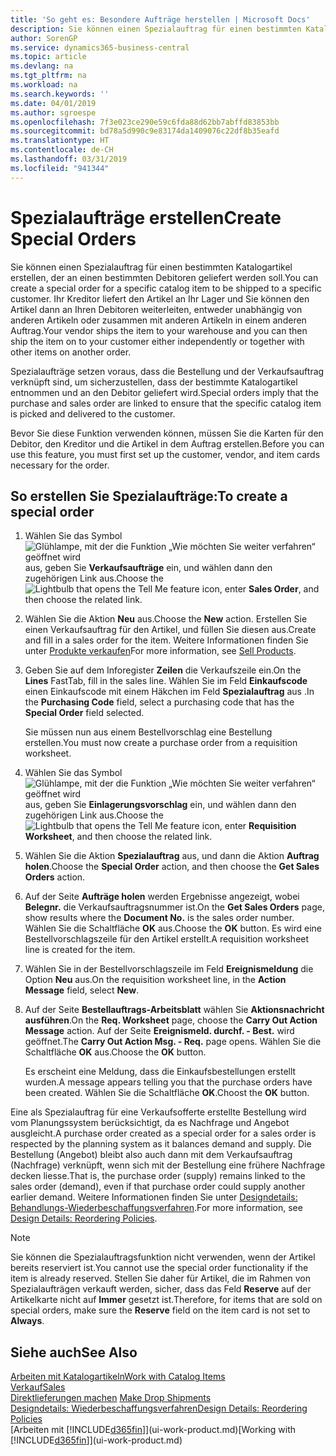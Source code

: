 ```yaml
---
title: 'So geht es: Besondere Aufträge herstellen | Microsoft Docs'
description: Sie können einen Spezialauftrag für einen bestimmten Katalogartikel erstellen, der an einen bestimmten Debitoren geliefert werden soll. Ihr Kreditor liefert den Artikel an Ihr Lager und Sie können den Artikel dann an Ihren Debitoren weiterleiten, entweder unabhängig von anderen Artikeln oder zusammen mit anderen Artikeln in einem anderen Auftrag.
author: SorenGP
ms.service: dynamics365-business-central
ms.topic: article
ms.devlang: na
ms.tgt_pltfrm: na
ms.workload: na
ms.search.keywords: ''
ms.date: 04/01/2019
ms.author: sgroespe
ms.openlocfilehash: 7f3e023ce290e59c6fda88d62bb7abffd83853bb
ms.sourcegitcommit: bd78a5d990c9e83174da1409076c22df8b35eafd
ms.translationtype: HT
ms.contentlocale: de-CH
ms.lasthandoff: 03/31/2019
ms.locfileid: "941344"
---
```

# <a name="create-special-orders"></a><span data-ttu-id="165f7-104">Spezialaufträge erstellen</span><span class="sxs-lookup"><span data-stu-id="165f7-104">Create Special Orders</span></span>
<span data-ttu-id="165f7-105">Sie können einen Spezialauftrag für einen bestimmten Katalogartikel erstellen, der an einen bestimmten Debitoren geliefert werden soll.</span><span class="sxs-lookup"><span data-stu-id="165f7-105">You can create a special order for a specific catalog item to be shipped to a specific customer.</span></span> <span data-ttu-id="165f7-106">Ihr Kreditor liefert den Artikel an Ihr Lager und Sie können den Artikel dann an Ihren Debitoren weiterleiten, entweder unabhängig von anderen Artikeln oder zusammen mit anderen Artikeln in einem anderen Auftrag.</span><span class="sxs-lookup"><span data-stu-id="165f7-106">Your vendor ships the item to your warehouse and you can then ship the item on to your customer either independently or together with other items on another order.</span></span>  

<span data-ttu-id="165f7-107">Spezialaufträge setzen voraus, dass die Bestellung und der Verkaufsauftrag verknüpft sind, um sicherzustellen, dass der bestimmte Katalogartikel entnommen und an den Debitor geliefert wird.</span><span class="sxs-lookup"><span data-stu-id="165f7-107">Special orders imply that the purchase and sales order are linked to ensure that the specific catalog item is picked and delivered to the customer.</span></span>  

<span data-ttu-id="165f7-108">Bevor Sie diese Funktion verwenden können, müssen Sie die Karten für den Debitor, den Kreditor und die Artikel in dem Auftrag erstellen.</span><span class="sxs-lookup"><span data-stu-id="165f7-108">Before you can use this feature, you must first set up the customer, vendor, and item cards necessary for the order.</span></span>  

## <a name="to-create-a-special-order"></a><span data-ttu-id="165f7-109">So erstellen Sie Spezialaufträge:</span><span class="sxs-lookup"><span data-stu-id="165f7-109">To create a special order</span></span>  
1.  <span data-ttu-id="165f7-110">Wählen Sie das Symbol ![Glühlampe, mit der die Funktion „Wie möchten Sie weiter verfahren“ geöffnet wird](media/ui-search/search_small.png "Wie möchten Sie weiter verfahren?") aus, geben Sie **Verkaufsaufträge** ein, und wählen dann den zugehörigen Link aus.</span><span class="sxs-lookup"><span data-stu-id="165f7-110">Choose the ![Lightbulb that opens the Tell Me feature](media/ui-search/search_small.png "Tell me what you want to do") icon, enter **Sales Order**, and then choose the related link.</span></span>  
2. <span data-ttu-id="165f7-111">Wählen Sie die Aktion **Neu** aus.</span><span class="sxs-lookup"><span data-stu-id="165f7-111">Choose the **New** action.</span></span> <span data-ttu-id="165f7-112">Erstellen Sie einen  Verkaufsauftrag für den Artikel, und füllen Sie diesen aus.</span><span class="sxs-lookup"><span data-stu-id="165f7-112">Create and fill in a  sales order for the item.</span></span> <span data-ttu-id="165f7-113">Weitere Informationen finden Sie unter [Produkte verkaufen](sales-how-sell-products.md)</span><span class="sxs-lookup"><span data-stu-id="165f7-113">For more information, see [Sell Products](sales-how-sell-products.md).</span></span>
3.  <span data-ttu-id="165f7-114">Geben Sie auf dem Inforegister **Zeilen** die Verkaufszeile ein.</span><span class="sxs-lookup"><span data-stu-id="165f7-114">On the **Lines** FastTab, fill in the sales line.</span></span> <span data-ttu-id="165f7-115">Wählen Sie im Feld **Einkaufscode** einen Einkaufscode mit einem Häkchen im Feld **Spezialauftrag** aus .</span><span class="sxs-lookup"><span data-stu-id="165f7-115">In the **Purchasing Code** field, select a purchasing code that has the **Special Order** field selected.</span></span>

    <span data-ttu-id="165f7-116">Sie müssen nun aus einem Bestellvorschlag eine Bestellung erstellen.</span><span class="sxs-lookup"><span data-stu-id="165f7-116">You must now create a purchase order from a requisition worksheet.</span></span>  
4. <span data-ttu-id="165f7-117">Wählen Sie das Symbol ![Glühlampe, mit der die Funktion „Wie möchten Sie weiter verfahren“ geöffnet wird](media/ui-search/search_small.png "Wie möchten Sie weiter verfahren?") aus, geben Sie **Einlagerungsvorschlag** ein, und wählen dann den zugehörigen Link aus.</span><span class="sxs-lookup"><span data-stu-id="165f7-117">Choose the ![Lightbulb that opens the Tell Me feature](media/ui-search/search_small.png "Tell me what you want to do") icon, enter **Requisition Worksheet**, and then choose the related link.</span></span>  
5. <span data-ttu-id="165f7-118">Wählen Sie die Aktion **Spezialauftrag** aus, und dann die Aktion **Auftrag holen**.</span><span class="sxs-lookup"><span data-stu-id="165f7-118">Choose the **Special Order** action, and then choose the **Get Sales Orders** action.</span></span>  
6.  <span data-ttu-id="165f7-119">Auf der Seite **Aufträge holen** werden Ergebnisse angezeigt, wobei **Belegnr.** die Verkaufsauftragsnummer ist.</span><span class="sxs-lookup"><span data-stu-id="165f7-119">On the **Get Sales Orders** page, show results where the **Document No.** is the sales order number.</span></span> <span data-ttu-id="165f7-120">Wählen Sie die Schaltfläche **OK** aus.</span><span class="sxs-lookup"><span data-stu-id="165f7-120">Choose the **OK** button.</span></span> <span data-ttu-id="165f7-121">Es wird eine Bestellvorschlagszeile für den Artikel erstellt.</span><span class="sxs-lookup"><span data-stu-id="165f7-121">A requisition worksheet line is created for the item.</span></span>  
7.  <span data-ttu-id="165f7-122">Wählen Sie in der Bestellvorschlagszeile im Feld **Ereignismeldung** die Option **Neu** aus.</span><span class="sxs-lookup"><span data-stu-id="165f7-122">On the requisition worksheet line, in the **Action Message** field, select **New**.</span></span>  
8.  <span data-ttu-id="165f7-123">Auf der Seite **Bestellauftrags-Arbeitsblatt** wählen Sie **Aktionsnachricht ausführen**.</span><span class="sxs-lookup"><span data-stu-id="165f7-123">On the **Req. Worksheet** page, choose the **Carry Out Action Message** action.</span></span> <span data-ttu-id="165f7-124">Auf der Seite **Ereignismeld. durchf. - Best.** wird geöffnet.</span><span class="sxs-lookup"><span data-stu-id="165f7-124">The **Carry Out Action Msg. - Req.** page opens.</span></span> <span data-ttu-id="165f7-125">Wählen Sie die Schaltfläche **OK** aus.</span><span class="sxs-lookup"><span data-stu-id="165f7-125">Choose the **OK** button.</span></span>  

    <span data-ttu-id="165f7-126">Es erscheint eine Meldung, dass die Einkaufsbestellungen erstellt wurden.</span><span class="sxs-lookup"><span data-stu-id="165f7-126">A message appears telling you that the purchase orders have been created.</span></span> <span data-ttu-id="165f7-127">Wählen Sie die Schaltfläche **OK**.</span><span class="sxs-lookup"><span data-stu-id="165f7-127">Choost the **OK** button.</span></span>  

<span data-ttu-id="165f7-128">Eine als Spezialauftrag für eine Verkaufsofferte erstellte Bestellung wird vom Planungssystem berücksichtigt, da es Nachfrage und Angebot ausgleicht.</span><span class="sxs-lookup"><span data-stu-id="165f7-128">A purchase order created as a special order for a sales order is respected by the planning system as it balances demand and supply.</span></span> <span data-ttu-id="165f7-129">Die Bestellung (Angebot) bleibt also auch dann mit dem Verkaufsauftrag (Nachfrage) verknüpft, wenn sich mit der Bestellung eine frühere Nachfrage decken liesse.</span><span class="sxs-lookup"><span data-stu-id="165f7-129">That is, the purchase order (supply) remains linked to the sales order (demand), even if that purchase order could supply another earlier demand.</span></span> <span data-ttu-id="165f7-130">Weitere Informationen finden Sie unter [Designdetails: Behandlungs-Wiederbeschaffungsverfahren](design-details-reservation-order-tracking-and-action-messaging.md).</span><span class="sxs-lookup"><span data-stu-id="165f7-130">For more information, see [Design Details: Reordering Policies](design-details-reservation-order-tracking-and-action-messaging.md).</span></span>  

> [!NOTE]  
>  <span data-ttu-id="165f7-131">Sie können die Spezialauftragsfunktion nicht verwenden, wenn der Artikel bereits reserviert ist.</span><span class="sxs-lookup"><span data-stu-id="165f7-131">You cannot use the special order functionality if the item is already reserved.</span></span> <span data-ttu-id="165f7-132">Stellen Sie daher für Artikel, die im Rahmen von Spezialaufträgen verkauft werden, sicher, dass das Feld **Reserve** auf der Artikelkarte nicht auf **Immer** gesetzt ist.</span><span class="sxs-lookup"><span data-stu-id="165f7-132">Therefore, for items that are sold on special orders, make sure the **Reserve** field on the item card is not set to **Always**.</span></span>  

## <a name="see-also"></a><span data-ttu-id="165f7-133">Siehe auch</span><span class="sxs-lookup"><span data-stu-id="165f7-133">See Also</span></span>  
[<span data-ttu-id="165f7-134">Arbeiten mit Katalogartikeln</span><span class="sxs-lookup"><span data-stu-id="165f7-134">Work with Catalog Items</span></span>](inventory-how-work-nonstock-items.md)  
[<span data-ttu-id="165f7-135">Verkauf</span><span class="sxs-lookup"><span data-stu-id="165f7-135">Sales</span></span>](sales-manage-sales.md)  
<span data-ttu-id="165f7-136">[Direktlieferungen machen](sales-how-drop-shipment.md) </span><span class="sxs-lookup"><span data-stu-id="165f7-136">[Make Drop Shipments](sales-how-drop-shipment.md) </span></span>  
[<span data-ttu-id="165f7-137">Designdetails: Wiederbeschaffungsverfahren</span><span class="sxs-lookup"><span data-stu-id="165f7-137">Design Details: Reordering Policies</span></span>](design-details-reservation-order-tracking-and-action-messaging.md)  
<span data-ttu-id="165f7-138">[Arbeiten mit [!INCLUDE[d365fin](includes/d365fin_md.md)]](ui-work-product.md)</span><span class="sxs-lookup"><span data-stu-id="165f7-138">[Working with [!INCLUDE[d365fin](includes/d365fin_md.md)]](ui-work-product.md)</span></span>
